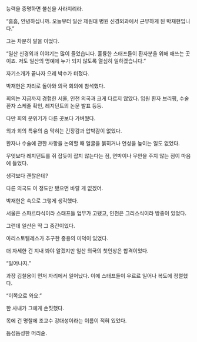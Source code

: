능력을 증명하면 불신을 사라지리라.

“흠흠, 안녕하십니까. 오늘부터 일산 제원대 병원 신경외과에서 근무하게 된 박재현입니다.”

그는 차분히 말을 이었다.

“일산 신경외과 이야기는 많이 들었습니다. 훌륭한 스태프들이 환자분을 위해 애쓰는 곳이죠. 저도 일산의 명예에 누가 되지 않도록 열심히 일하겠습니다.”

자기소개가 끝나자 으레 박수가 터졌다.

박재현은 자리로 돌아와 의국 회의에 참석했다.

회의는 지금까지 경험한 서울, 인천 의국과 크게 다르지 않았다. 입원 환자 브리핑, 수술 환자 스케줄 확인, 레지던트의 논문 발표 등등.

다만 회의 분위기가 다른 곳보다 가벼웠다.

외과 회의 특유의 숨 막히는 긴장감과 압박감이 없었다.

환자나 수술에 관한 사항을 논의할 때 얼굴을 붉히거나 언성을 높이는 일도 없었다.

무엇보다 레지던트를 쥐 잡듯이 잡지 않는다는 점, 면박이나 무안을 주지 않는 점이 마음에 들었다.

생각보다 괜찮은데?

다른 의국도 이 정도만 됐으면 바랄 게 없겠어.

박재현은 속으로 그렇게 생각했다.

서울은 스파르타식이라 스태프들 업무가 고됐고, 인천은 그리스식이라 방종이 있었다.

그런데 일산은 딱 그 중간이었다.

아리스토텔레스가 추구한 중용의 미덕이 있었다.

더 자세한 건 지내 봐야 알겠지만 일산 의국의 첫인상은 합격이었다.

“일어나지.”

과장 김철용이 먼저 자리에서 일어났다. 이에 스태프들이 우르르 일어나 복도에 정렬했다.

“이쪽으로 와요.”

한 사내가 그에게 손짓했다.

목에 건 명찰에 조교수 강대성이라는 이름이 적혀 있었다.

듬성듬성한 머리숱.